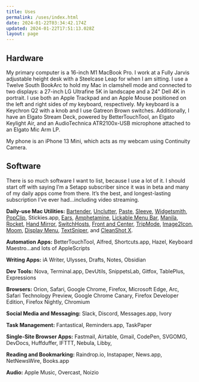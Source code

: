 ```yaml
---
title: Uses
permalink: /uses/index.html
date: 2024-01-22T03:34:42.174Z
updated: 2024-01-22T17:51:13.028Z
layout: page
---
```

## Hardware

My primary computer is a 16-inch M1 MacBook Pro. I work at a Fully Jarvis adjustable height desk with a Steelcase Leap for when I am sitting. I use a Twelve South BookArc to hold my Mac in clamshell mode and connected to two displays: a 27-inch LG Ultrafine 5K in landscape and a 24" Dell 4K in portrait. I use both an Apple Trackpad and an Apple Mouse positioned on the left and right sides of my keyboard, respectively. My keyboard is a Keychron Q2 with a knob and I use Gatreon Brown switches. Additionally, I have an Elgato Stream Deck, powered by BetterTouchTool, an Elgato Keylight Air, and an AudioTechnica ATR2100x-USB microphone attached to an Elgato Mic Arm LP.

My phone is an iPhone 13 Mini, which acts as my webcam using Continuity Camera.

## Software

There is so much software I want to list, because I use a lot of it. I should start off with saying I’m a Setapp subscriber since it was in beta and many of my daily apps come from there. It’s the best, and longest-lasting subscription I’ve ever had…including video streaming.

**Daily-use Mac Utilities:** [Bartender](https://www.macbartender.com), [Unclutter](https://unclutterapp.com/), [Paste](https://pasteapp.io/), [Sleeve](https://replay.software/sleeve), [Widgetsmith](https://apps.apple.com/us/app/widgetsmith/id1523682319), [PopClip](https://www.popclip.app/), Stickies.app, [Ears](https://retina.studio/ears/), [Amphetamine](https://apps.apple.com/us/app/amphetamine/id937984704?mt=12), [Lickable Menu Bar](https://apps.apple.com/us/app/lickable-menu-bar/id6444217677?mt=12), [Manila](https://github.com/neilsardesai/Manila), [Rocket](https://matthewpalmer.net/rocket/), [Hand Mirror](https://handmirror.app/), [SwitchHosts](https://switchhosts.vercel.app), [Front and Center](https://hypercritical.co/front-and-center/), [TripMode](https://tripmode.ch/), [Image2Icon](https://img2icnsapp.com/), [Moom](https://manytricks.com/moom/), [Display Menu](https://apps.apple.com/us/app/display-menu/id549083868?mt=12), [TextSniper](https://www.textsniper.app/), and [CleanShot X](https://cleanshot.com/).

**Automation Apps:** BetterTouchTool, Alfred, Shortcuts.app, Hazel, Keyboard Maestro…and lots of AppleScripts

**Writing Apps:** iA Writer, Ulysses, Drafts, Notes, Obsidian

**Dev Tools:** Nova, Terminal.app, DevUtils, SnippetsLab, Gitfox, TablePlus, Expressions

**Browsers:** Orion, Safari, Google Chrome, Firefox, Microsoft Edge, Arc, Safari Technology Preview, Google Chrome Canary, Firefox Developer Edition, Firefox Nightly, Chromium

**Social Media and Messaging:** Slack, Discord, Messages.app, Ivory

**Task Management:** Fantastical, Reminders.app, TaskPaper

**Single-Site Browser Apps:** Fastmail, Airtable, Gmail, CodePen, SVGOMG, DevDocs, Huffduffer, IFTTT, Nebula, Libby, 

**Reading and Bookmarking:** Raindrop.io, Instapaper, News.app, NetNewsWire, Books.app

**Audio:** Apple Music, Overcast, Noizio